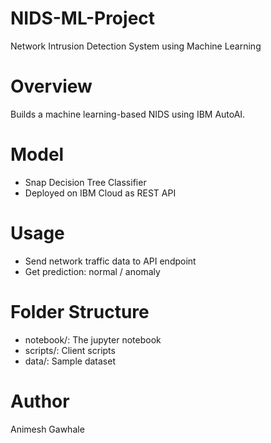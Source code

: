 # NIDS-ML-Project
Network Intrusion Detection System using Machine Learning
# Overview
Builds a machine learning-based NIDS using IBM AutoAI.

# Model
- Snap Decision Tree Classifier
- Deployed on IBM Cloud as REST API

# Usage
- Send network traffic data to API endpoint
- Get prediction: normal / anomaly

# Folder Structure
- notebook/: The jupyter notebook
- scripts/: Client scripts
- data/: Sample dataset

# Author
Animesh Gawhale
